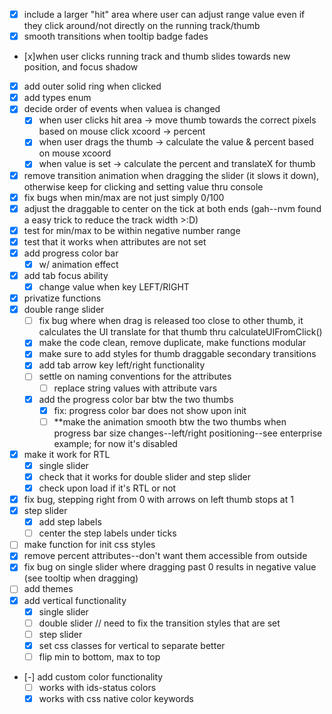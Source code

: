 - [x] include a larger "hit" area where user can adjust range value even if they click around/not directly on the running track/thumb
- [x] smooth transitions when tooltip badge fades
- [x]when user clicks running track and thumb slides towards new position, and focus shadow
- [x] add outer solid ring when clicked
- [x] add types enum
- [x] decide order of events when valuea is changed
  - [x] when user clicks hit area -> move thumb towards the correct pixels based on mouse click xcoord -> percent
  - [x] when user drags the thumb -> calculate the value & percent based on mouse xcoord
  - [x] when value is set -> calculate the percent and translateX for thumb
- [x] remove transition animation when dragging the slider (it slows it down), otherwise keep for clicking and setting value thru console
- [x] fix bugs when min/max are not just simply 0/100
- [x] adjust the draggable to center on the tick at both ends (gah--nvm found a easy trick to reduce the track width >:D)
- [x] test for min/max to be within negative number range
- [x] test that it works when attributes are not set
- [x] add progress color bar 
  - [x] w/ animation effect
- [x] add tab focus ability
  - [x] change value when key LEFT/RIGHT
- [x] privatize functions
- [x] double range slider
  - [ ] fix bug where when drag is released too close to other thumb, it calculates the UI translate for that thumb thru calculateUIFromClick()
  - [x] make the code clean, remove duplicate, make functions modular
  - [x] make sure to add styles for thumb draggable secondary transitions
  - [x] add tab arrow key left/right functionality
  - [ ] settle on naming conventions for the attributes
    - [ ] replace string values with attribute vars
  - [x] add the progress color bar btw the two thumbs
    - [x] fix: progress color bar does not show upon init
    - [ ] **make the animation smooth btw the two thumbs when progress bar size changes--left/right positioning--see enterprise example; for now it's disabled
- [x] make it work for RTL
  - [x] single slider
  - [x] check that it works for double slider and step slider
  - [x] check upon load if it's RTL or not
- [x] fix bug, stepping right from 0 with arrows on left thumb stops at 1 
- [x] step slider
  - [x] add step labels
  - [ ] center the step labels under ticks
- [ ] make function for init css styles
- [x] remove percent attributes--don't want them accessible from outside
- [x] fix bug on single slider where dragging past 0 results in negative value (see tooltip when dragging)
- [ ] add themes
- [x] add vertical functionality
  - [x] single slider
  - [ ] double slider // need to fix the transition styles that are set
  - [ ] step slider
  - [x] set css classes for vertical to separate better
  - [ ] flip min to bottom, max to top
- [-] add custom color functionality
  - [ ] works with ids-status colors
  - [x] works with css native color keywords